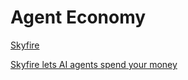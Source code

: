 # Agent Economy

[Skyfire](https://www.skyfire.xyz/)

[Skyfire lets AI agents spend your money](https://techcrunch.com/2024/08/21/skyfire-lets-ai-agents-spend-your-money/)